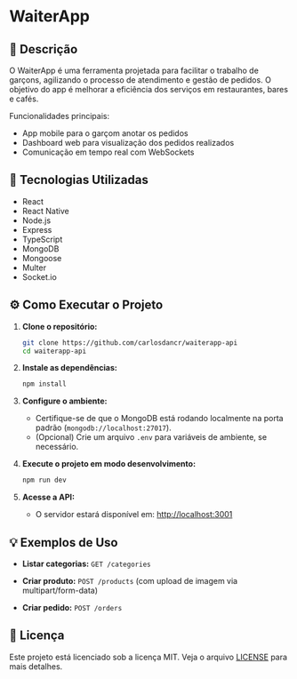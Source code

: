# WaiterApp

## 📄 Descrição

O WaiterApp é uma ferramenta projetada para facilitar o trabalho de garçons, agilizando o processo de atendimento e gestão de pedidos. O objetivo do app é melhorar a eficiência dos serviços em restaurantes, bares e cafés.

Funcionalidades principais:
- App mobile para o garçom anotar os pedidos
- Dashboard web para visualização dos pedidos realizados
- Comunicação em tempo real com WebSockets

## 🚀 Tecnologias Utilizadas

- React
- React Native
- Node.js
- Express
- TypeScript
- MongoDB
- Mongoose
- Multer
- Socket.io

## ⚙️ Como Executar o Projeto

1. **Clone o repositório:**
   ```sh
   git clone https://github.com/carlosdancr/waiterapp-api
   cd waiterapp-api
   ```

2. **Instale as dependências:**
   ```sh
   npm install
   ```

3. **Configure o ambiente:**
   - Certifique-se de que o MongoDB está rodando localmente na porta padrão (`mongodb://localhost:27017`).
   - (Opcional) Crie um arquivo `.env` para variáveis de ambiente, se necessário.

4. **Execute o projeto em modo desenvolvimento:**
   ```sh
   npm run dev
   ```

5. **Acesse a API:**
   - O servidor estará disponível em: [http://localhost:3001](http://localhost:3001)

## 💡 Exemplos de Uso

- **Listar categorias:**
  `GET /categories`

- **Criar produto:**
  `POST /products`
  (com upload de imagem via multipart/form-data)

- **Criar pedido:**
  `POST /orders`

## 📄 Licença

Este projeto está licenciado sob a licença MIT. Veja o arquivo [LICENSE](LICENSE) para mais detalhes.
